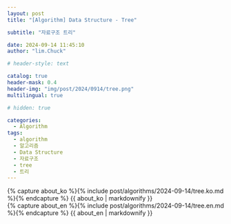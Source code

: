 ```yaml
---
layout: post
title: "[Algorithm] Data Structure - Tree"

subtitle: "자료구조 트리"

date: 2024-09-14 11:45:10
author: "lim.Chuck"

# header-style: text

catalog: true
header-mask: 0.4
header-img: "img/post/2024/0914/tree.png"
multilingual: true

# hidden: true

categories:
  - Algorithm
tags:
  - algorithm
  - 알고리즘
  - Data Structure
  - 자료구조
  - tree
  - 트리
---
```


<div class="ko post-container">
    {% capture about_ko %}{% include post/algorithms/2024-09-14/tree.ko.md %}{% endcapture %}
    {{ about_ko | markdownify }}
</div>
<div class="en post-container">
    {% capture about_en %}{% include post/algorithms/2024-09-14/tree.en.md %}{% endcapture %}
    {{ about_en | markdownify }}
</div>
